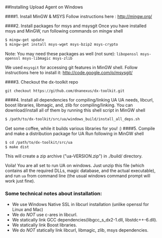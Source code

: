 ##Installing Upload Agent on Windows

####1. Install MinGW & MSYS
Follow instructions here : http://mingw.org/

####2. Install packages for msys and msysgit
Once you have installed msys and MinGW, run following commands on mingw shell
```bash
$ mingw-get update
$ mingw-get install msys-wget msys-bzip2 msys-crypto
```
Note: You may need these packages as well (not sure): ```libopenssl msys-openssl msys-libmagic msys-zlib```

We used ``msysgit`` for accessing git features in MinGW shell. Follow instructions here to install it: http://code.google.com/p/msysgit/

####3. Checkout the dx-toolkit repo
```
git checkout https://github.com/dnanexus/dx-toolkit.git
```

####4. Install all dependencies for compiling/linking UA
UA needs, libcurl, boost libraries, libmagic, and, zlib for compiling/linking. You can download/install all of them by running this shell script in MinGW shell
```bash
$ /path/to/dx-toolkit/src/ua/windows_build/install_all_deps.sh
```
Get some coffee, while it builds various libraries for you! :)
####5. Compile and make a distribution package for UA
Run following in MinGW shell
```bash
$ cd /path/to/dx-toolkit/src/ua
$ make dist
```
This will create a zip archive ("ua-VERSION.zip") in ./build/ directory.

Voila! You are all set to run UA on windows. Just unzip this file (which contains all the required DLLs, magic database, and the actual executable), and run ```ua``` from command line (the usual windows command prompt will work just fine).

### Some technical notes about installation:

- We use Windows Native SSL in libcurl installation (unlike openssl for Linux and Mac)
- We do *NOT* use c-ares in libcurl.
- We statically link GCC dependencies(libgcc_s_dx2-1.dll, libstdc++-6.dll).
- We statically link Boost libraries.
- We do *NOT* statically link libcurl, libmagic, zlib, msys dependencies.
